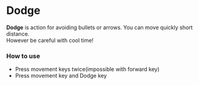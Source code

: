 # Dodge

**Dodge** is action for avoiding bullets or arrows. You can move quickly short distance.  
However be careful with cool time!

### How to use

- Press movement keys twice(impossible with forward key)
- Press movement key and Dodge key
